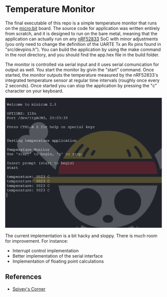 
# Temperature Monitor

The final executable of this repo is a simple temperature monitor that runs on
the [micro:bit](https://microbit.org/) board. The source code for application was written entirely from scratch, and it is designed to run on the bare metal, meaning that the application can actually run on any [nRF52833](https://infocenter.nordicsemi.com/pdf/nRF52833_OPS_v0.7.pdf) SoC with minor adjustments (you only need
to change the definition of the UARTE Tx an Rx pins found in "src/devpins.h").
You can build the application by using the make command in the root directory,
and you should find the app.hex file in the build folder.

The monitor is controlled via serial input and it uses serial comunication for 
output as well. You start the monitor by givin the "start" command. Once started,
the monitor outputs the temperature measured by the nRF52833's integrated temperature 
sensor at regular time intervals (roughly once every 2 seconds). Once started you
can stop the application by pressing the "c" character on your keyboard.

![alt text][screen-shot]

The current implementation is a bit hacky and sloppy. There is much room for 
improvement. For instance:
* Interrupt control implementation
* Better implementation of the serial interface
* Implementation of floating point calculations 

## References

* [Spivey's Corner](https://spivey.oriel.ox.ac.uk/corner/Welcome_to_Spivey%27s_Corner)


[screen-shot]: figures/screen.png